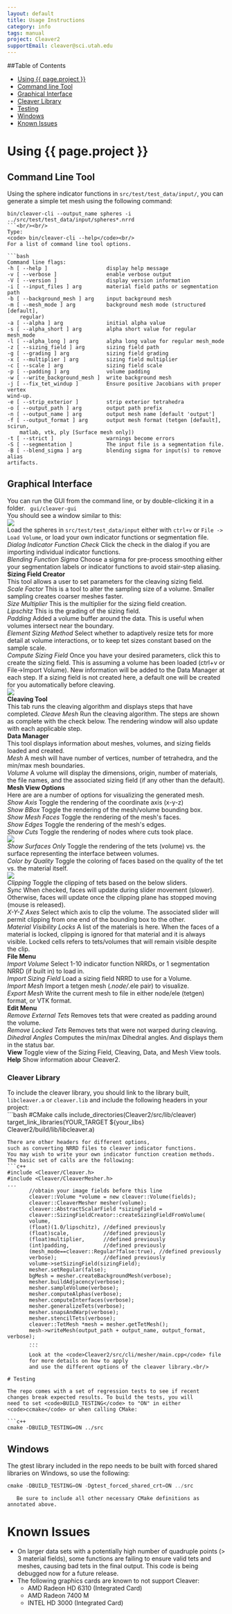 ```yaml
---
layout: default
title: Usage Instructions
category: info
tags: manual
project: Cleaver2
supportEmail: cleaver@sci.utah.edu
---
```


##Table of Contents

- [Using {{ page.project }}](#using-cleaver2)
- [Command line Tool](#command-line-tool)
- [Graphical Interface](#graphical-interface)
- [Cleaver Library](#cleaver-library)
- [Testing](#testing)<br/>
- [Windows](#windows)<br/>
- [Known Issues](#known-issues)<br/>

# Using {{ page.project }}

## Command Line Tool

Using the sphere indicator functions in
<code>src/test/test_data/input/</code>, you can generate a simple tet mesh
using the following command: <br/>
```
bin/cleaver-cli --output_name spheres -i ../src/test/test_data/input/spheres*.nrrd
```<br/><br/>
Type:
<code> bin/cleaver-cli --help</code><br/>
For a list of command line tool options.

```bash
Command line flags:
-h [ --help ]                   display help message
-v [ --verbose ]                enable verbose output
-V [ --version ]                display version information
-i [ --input_files ] arg        material field paths or segmentation path
-b [ --background_mesh ] arg    input background mesh
-m [ --mesh_mode ] arg          background mesh mode (structured [default],
    regular)
-a [ --alpha ] arg              initial alpha value
-s [ --alpha_short ] arg        alpha short value for regular mesh_mode
-l [ --alpha_long ] arg         alpha long value for regular mesh_mode
-z [ --sizing_field ] arg       sizing field path
-g [ --grading ] arg            sizing field grading
-x [ --multiplier ] arg         sizing field multiplier
-c [ --scale ] arg              sizing field scale
-p [ --padding ] arg            volume padding
-w [ --write_background_mesh ]  write background mesh
-j [ --fix_tet_windup ]         Ensure positive Jacobians with proper vertex
wind-up.
-e [ --strip_exterior ]         strip exterior tetrahedra
-o [ --output_path ] arg        output path prefix
-n [ --output_name ] arg        output mesh name [default 'output']
-f [ --output_format ] arg      output mesh format (tetgen [default], scirun,
    matlab, vtk, ply [Surface mesh only])
-t [ --strict ]                 warnings become errors
-S [ --segmentation ]           The input file is a segmentation file.
-B [ --blend_sigma ] arg        blending sigma for input(s) to remove alias
artifacts.
```
## Graphical Interface

You can run the GUI from the command line, or by double-clicking it in a folder.
<code> gui/cleaver-gui</code><br/>
You should see a window similar to this:<br/>
<img src="https://sciinstitute.github.io/cleaver.pages/images/application.png"><br/>
Load the spheres in <code>src/test/test_data/input</code>
either with <code>ctrl+v</code> or <code>File -> Load Volume</code>,
       or load your own indicator functions or segmentation file. <br/>
       *Dialog Indicator Function Check* Click the check in the dialog if you are
       importing individual indicator functions.<br/>
       *Blending Function Sigma* Choose a sigma for pre-process smoothing either
       your segmentation labels or indicator functions to avoid stair-step aliasing.<br/>
       **Sizing Field Creator**<br/>
       This tool allows a user to set parameters for the cleaving sizing field.<br/>
       *Scale Factor* This is a tool to alter the sampling size of a volume.
       Smaller sampling creates coarser meshes faster.<br/>
       *Size Multiplier* This is the multiplier for the sizing field creation.<br/>
       *Lipschitz* This is the grading of the sizing field. <br/>
       *Padding* Added a volume buffer around the data. This is useful when volumes intersect near the boundary.<br/>
       *Element Sizing Method* Select whether to adaptively resize tets for more detail at volume interactions, or
       to keep tet sizes constant based on the sample scale.<br/>
       *Compute Sizing Field* Once you have your desired parameters, click this to create the sizing field.
       This is assuming a volume has been loaded (ctrl+v or File->Import Volume). New information will be added
       to the Data Manager at each step. If a sizing field is not created here, a default one will be
       created for you automatically before cleaving. <br/>
       <img src="https://sciinstitute.github.io/cleaver.pages/images/mesh.png"><br/>
       **Cleaving Tool**<br/>
       This tab runs the cleaving algorithm and displays steps that have completed.
       *Cleave Mesh* Run the cleaving algorithm. The steps are shown as complete with the check below.
       The rendering window will also update with each applicable step.<br/>
       **Data Manager**<br/>
       This tool displays information about meshes, volumes, and sizing fields loaded and created. <br/>
       *Mesh* A mesh will have number of vertices, number of tetrahedra, and the min/max mesh boundaries.<br/>
       *Volume* A volume will display the dimensions, origin, number of materials, the file names,
       and the associated sizing field (if any other than the default).<br/>
       **Mesh View Options**<br/>
       Here are are a number of options for visualizing the generated mesh.<br/>
       *Show Axis* Toggle the rendering of the coordinate axis (x-y-z) <br/>
       *Show BBox* Toggle the rendering of the mesh/volume bounding box. <br/>
       *Show Mesh Faces* Toggle the rendering of the mesh's faces. <br/>
       *Show Edges* Toggle the rendering of the mesh's edges. <br/>
       *Show Cuts* Toggle the rendering of nodes where cuts took place. <br/>
       <img src="https://sciinstitute.github.io/cleaver.pages/images/surface.png"><br/>
       *Show Surfaces Only* Toggle the rendering of the tets (volume) vs. the surface
       representing the interface between volumes. <br/>
       *Color by Quality* Toggle the coloring of faces based on the quality of the tet vs. the material itself. <br/>
       <img src="https://sciinstitute.github.io/cleaver.pages/images/clip.png"><br/>
       *Clipping* Toggle the clipping of tets based on the below sliders. <br/>
       *Sync* When checked, faces will update during slider movement (slower). Otherwise,
       faces will update once the clipping plane has stopped moving (mouse is released). <br/>
       *X-Y-Z Axes* Select which axis to clip the volume. The associated slider will permit clipping
       from one end of the bounding box to the other. <br/>
       *Material Visibility Locks* A list of the materials is here. When the faces of a material is locked, clipping
       is ignored for that material and it is always visible. Locked cells refers to tets/volumes that
       will remain visible despite the clip.<br/>
       **File Menu**<br/>
       *Import Volume* Select 1-10 indicator function NRRDs, or 1 segmentation NRRD (if built in) to load in.<br/>
       *Import Sizing Field* Load a sizing field NRRD to use for a Volume.<br/>
       *Import Mesh* Import a tetgen mesh (*.node/*.ele pair) to visualize.<br/>
       *Export Mesh* Write the current mesh to file in either node/ele (tetgen) format, or VTK format. <br/>
       **Edit Menu**<br/>
       *Remove External Tets* Removes tets that were created as padding around the volume.<br/>
       *Remove Locked Tets* Removes tets that were not warped during cleaving.<br/>
       *Dihedral Angles* Computes the min/max Dihedral angles. And displays them in the status bar.<br/>
       **View** Toggle view of the Sizing Field, Cleaving, Data, and Mesh View tools. <br/>
       **Help** Show information abour Cleaver2. <br/>
       <h3>Cleaver Library</h3>
       To include the cleaver library, you should link to the library built, <code>libcleaver.a</code> or
       <code>cleaver.lib</code> and include the following headers in your project: <br/>
       ```bash
#CMake calls
include_directories(Cleaver2/src/lib/cleaver)
target_link_libraries(YOUR_TARGET ${your_libs} Cleaver2/build/lib/libcleaver.a)
```
There are other headers for different options,
such as converting NRRD files to cleaver indicator functions.
You may wish to write your own indicator function creation methods.
The basic set of calls are the following:
```c++
#include <Cleaver/Cleaver.h>
#include <Cleaver/CleaverMesher.h>
...
       //obtain your image fields before this line
       cleaver::Volume *volume = new cleaver::Volume(fields);
       cleaver::CleaverMesher mesher(volume);
       cleaver::AbstractScalarField *sizingField =
       cleaver::SizingFieldCreator::createSizingFieldFromVolume(
       volume,
       (float)(1.0/lipschitz), //defined previously
       (float)scale,           //defined previously
       (float)multiplier,      //defined previously
       (int)padding,           //defined previously
       (mesh_mode==cleaver::Regular?false:true), //defined previously
       verbose);               //defined previously
       volume->setSizingField(sizingField);
       mesher.setRegular(false);
       bgMesh = mesher.createBackgroundMesh(verbose);
       mesher.buildAdjacency(verbose);
       mesher.sampleVolume(verbose);
       mesher.computeAlphas(verbose);
       mesher.computeInterfaces(verbose);
       mesher.generalizeTets(verbose);
       mesher.snapsAndWarp(verbose);
       mesher.stencilTets(verbose);
       cleaver::TetMesh *mesh = mesher.getTetMesh();
       mesh->writeMesh(output_path + output_name, output_format, verbose);
       ...
       ```
       Look at the <code>Cleaver2/src/cli/mesher/main.cpp</code> file
       for more details on how to apply
       and use the different options of the cleaver library.<br/>

# Testing

The repo comes with a set of regression tests to see if recent
changes break expected results. To build the tests, you will
need to set <code>BUILD_TESTING</code> to "ON" in either
<code>ccmake</code> or when calling CMake:

```c++
cmake -DBUILD_TESTING=ON ../src
```
## Windows
The gtest library included in the repo needs to be
built with forced shared libraries on Windows, so use the following:

```c++
cmake -DBUILD_TESTING=ON -Dgtest_forced_shared_crt=ON ../src
```
       Be sure to include all other necessary CMake definitions as annotated above.

# Known Issues

* On larger data sets with a potentially high number of quadruple points
       (> 3 material fields), some functions are failing to ensure valid tets
       and meshes, causing bad tets in the final output. This code is being
       debugged now for a future release.<br/>
* The following graphics cards are known to not support Cleaver:
  - AMD Radeon HD 6310 (Integrated Card)
  - AMD Radeon 7400 M
  - INTEL HD 3000 (Integrated Card)
